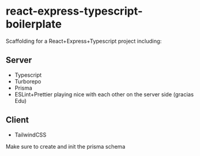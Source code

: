 # react-express-typescript-boilerplate
Scaffolding for a React+Express+Typescript project including:

## Server
* Typescript
* Turborepo
* Prisma
* ESLint+Prettier playing nice with each other on the server side (gracias Edu)

## Client
* TailwindCSS

Make sure to create and init the prisma schema
